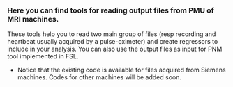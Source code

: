 ### Here you can find tools for reading output files from PMU of MRI machines. 

These tools help you to read two main group of files (resp recording and heartbeat usually acquired by a pulse-oximeter) and create regressors to include in your analysis. You can also use the output files as input for PNM tool implemented in FSL. 

* Notice that the existing code is available for files acquired from Siemens machines. Codes for other machines will be added soon. 

